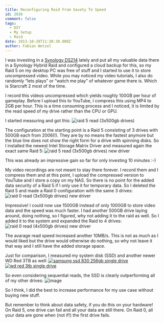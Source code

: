 ```yaml
---
title: Reconfiguring Raid From Savety To Speed
id: 2036
comment: false
tags:
  - DIY
  - My Setup
  - Raid
date: 2013-10-28T11:30:30.000Z
author: Fabian Wetzel
---
```


I was investing in a [Synology DS214](http://www.amazon.de/gp/product/B00FWX3UNE/ref=as_li_ss_tl?ie=UTF8&amp;camp=1638&amp;creative=19454&amp;creativeASIN=B00FWX3UNE&amp;linkCode=as2&amp;tag=fabsenetfabse-21) lately and put all my valuable data there in a Synology Hybrid Raid and configured a cloud backup for this, so my Raid 5 on my desktop PC was free of stuff and I started to use it to store uncompressed video. While you may noticed my video tutorials, I also do randomly “lets plays” or “watch me play” of whatever game there is. Which is Starcraft 2 most of the time.

I record this videos uncompressed which yields roughly 100GB per hour of gameplay. Before I upload this to YouTube, I compress this using MP4 to 2GB per hour. This is a time consuming process and I noticed, it is limited by the read speed of my drive rather than the CPU or GPU.

I started measuring and got this:
![raid 5 read (3x500gb drives)](https://az275061.vo.msecnd.net/blogmedia/2013/10/raid5read3x500gbdrives.png "raid 5 read (3x500gb drives)")

The configuration at the starting point is a Raid 5 consisting of 3 drives with 500GB each from 2006(!). They are by no means the fastest anymore but the blue line does not show the right form for a drive with spinning disks. So I installed the newest Intel Storage Matrix Driver and measured again the exact same Raid 5:
![raid 5 read (3x500gb drives) new driver](https://az275061.vo.msecnd.net/blogmedia/2013/10/raid5read3x500gbdrivesnewdriver.png "raid 5 read (3x500gb drives) new driver") 

This was already an impressive gain so far for only investing 10 minutes :-)

My video recordings are not meant to stay there forever. I record them and I compress them and at this point, I upload the compressed version to YouTube and I store a copy on my NAS. So there is no point for the added data security of a Raid 5 if I only use it for temporary data. So I deleted the Raid 5 and made a Raid 0 configuration with the same 3 drives:
![raid 0 read (3x500gb drives) new driver](https://az275061.vo.msecnd.net/blogmedia/2013/10/raid0read3x500gbdrivesnewdriver.png "raid 0 read (3x500gb drives) new driver") 

Impressive! I could now use 1500GB instead of only 1000GB to store video data and the speed was much faster. I had another 500GB drive laying around, doing nothing, so I figured, why not adding it to the raid as well. So I added it to the system and expanded the Raid to 4 drives:
![raid 0 read (4x500gb drives) new driver](https://az275061.vo.msecnd.net/blogmedia/2013/10/raid0read4x500gbdrivesnewdriver.png "raid 0 read (4x500gb drives) new driver")

The avarage read speed increased another 10MB/s. This is not as much as I would liked but the drive would otherwise do nothing, so why not leave it that way and I still have the added storage space.

Just for comparison, I measured my system disk (SSD) and another newer WD Red 3TB as well:
[![samsung ssd 830 256gb single drive](https://az275061.vo.msecnd.net/blogmedia/2013/10/samsungssd830256gbsingledrive_thumb.png "samsung ssd 830 256gb single drive")](https://az275061.vo.msecnd.net/blogmedia/2013/10/samsungssd830256gbsingledrive.png) [![wd red 3tb single drive](https://az275061.vo.msecnd.net/blogmedia/2013/10/wdred3tbsingledrive_thumb.png "wd red 3tb single drive")](https://az275061.vo.msecnd.net/blogmedia/2013/10/wdred3tbsingledrive.png) 

So even considering sequential reads, the SSD is clearly outperforming all of my other drives:
![image](https://az275061.vo.msecnd.net/blogmedia/2013/10/image.png "image")  

So I think, I did the best to increase performance for my use case without buying new stuff.

But remember to think about data safety, if you do this on your hardware! On Raid 5, one drive can fail and all your data are still there. On Raid 0, all your data are gone when (not if!) the first drive fails.
